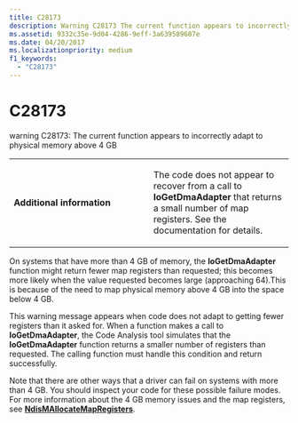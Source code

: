```yaml
---
title: C28173
description: Warning C28173 The current function appears to incorrectly adapt to physical memory above 4 GB.
ms.assetid: 9332c35e-9d04-4286-9eff-3a639589607e
ms.date: 04/20/2017
ms.localizationpriority: medium 
f1_keywords: 
  - "C28173"
---
```


# C28173


warning C28173: The current function appears to incorrectly adapt to physical memory above 4 GB

<table>
<colgroup>
<col width="50%" />
<col width="50%" />
</colgroup>
<tbody>
<tr class="odd">
<td align="left"><p><strong>Additional information</strong></p></td>
<td align="left"><p>The code does not appear to recover from a call to <strong>IoGetDmaAdapter</strong> that returns a small number of map registers. See the documentation for details.</p></td>
</tr>
</tbody>
</table>

 

On systems that have more than 4 GB of memory, the **IoGetDmaAdapter** function might return fewer map registers than requested; this becomes more likely when the value requested becomes large (approaching 64).This is because of the need to map physical memory above 4 GB into the space below 4 GB.

This warning message appears when code does not adapt to getting fewer registers than it asked for. When a function makes a call to **IoGetDmaAdapter**, the Code Analysis tool simulates that the **IoGetDmaAdapter** function returns a smaller number of registers than requested. The calling function must handle this condition and return successfully.

Note that there are other ways that a driver can fail on systems with more than 4 GB. You should inspect your code for these possible failure modes. For more information about the 4 GB memory issues and the map registers, see [**NdisMAllocateMapRegisters**](https://msdn.microsoft.com/library/windows/hardware/ff552300).

 

 





